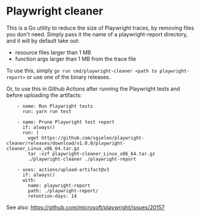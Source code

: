 Playwright cleaner
==================

This is a Go utility to reduce the size of Playwright traces, by removing files
you don't need. Simply pass it the name of a playwright-report directory, and it
will by default take out:

- resource files larger than 1 MB
- function args larger than 1 MB from the trace file

To use this, simply `go run cmd/playwright-cleaner <path to playwright-report>`
or use one of the binary releases.

Or, to use this in Github Actions after running the Playwright tests and
before uploading the artifacts:

```
    - name: Run Playwright tests
      run: yarn run test

    - name: Prune Playwright test report
      if: always()
      run: |
        wget https://github.com/sgielen/playwright-cleaner/releases/download/v1.0.0/playwright-cleaner_Linux_x86_64.tar.gz
        tar -xzf playwright-cleaner_Linux_x86_64.tar.gz
        ./playwright-cleaner ./playwright-report

    - uses: actions/upload-artifact@v3
      if: always()
      with:
        name: playwright-report
        path: ./playwright-report/
        retention-days: 14
```

See also: https://github.com/microsoft/playwright/issues/20157
